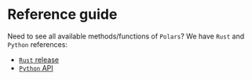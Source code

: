 # Reference guide

Need to see all available methods/functions of `Polars`? We have `Rust` and `Python`
references:

- [`Rust` release](POLARS_RS_REF_GUIDE)
- [`Python` API](POLARS_PY_REF_GUIDE)
